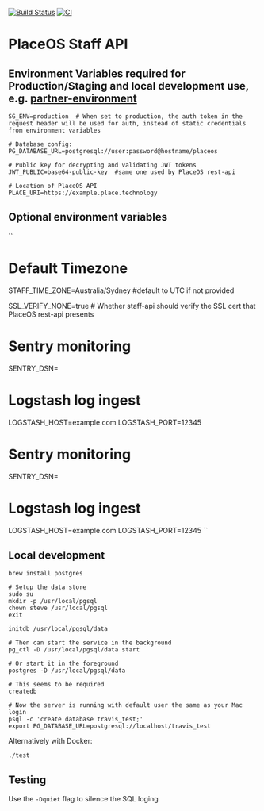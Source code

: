 [![Build Status](https://travis-ci.com/red-ant/staff-api.svg?token=RzVfSpK1WxvVvMdpTs99&branch=master)](https://travis-ci.com/red-ant/staff-api)
[![CI](https://github.com/place-labs/staff-api/actions/workflows/ci.yml/badge.svg)](https://github.com/place-labs/staff-api/actions/workflows/ci.yml)

# PlaceOS Staff API

## Environment Variables required for Production/Staging and local development use, e.g. [partner-environment](https://github.com/place-labs/partner-environment/)

```
SG_ENV=production  # When set to production, the auth token in the request header will be used for auth, instead of static credentials from environment variables

# Database config:
PG_DATABASE_URL=postgresql://user:password@hostname/placeos

# Public key for decrypting and validating JWT tokens
JWT_PUBLIC=base64-public-key  #same one used by PlaceOS rest-api

# Location of PlaceOS API
PLACE_URI=https://example.place.technology
```
## Optional environment variables
``
# Default Timezone
STAFF_TIME_ZONE=Australia/Sydney #default to UTC if not provided

SSL_VERIFY_NONE=true # Whether staff-api should verify the SSL cert that PlaceOS rest-api presents

# Sentry monitoring
SENTRY_DSN=<sentry dsn>

# Logstash log ingest
LOGSTASH_HOST=example.com
LOGSTASH_PORT=12345

# Sentry monitoring
SENTRY_DSN=<sentry dsn>

# Logstash log ingest
LOGSTASH_HOST=example.com
LOGSTASH_PORT=12345
``

## Local development

```
brew install postgres

# Setup the data store
sudo su
mkdir -p /usr/local/pgsql
chown steve /usr/local/pgsql
exit

initdb /usr/local/pgsql/data

# Then can start the service in the background
pg_ctl -D /usr/local/pgsql/data start

# Or start it in the foreground
postgres -D /usr/local/pgsql/data

# This seems to be required
createdb

# Now the server is running with default user the same as your Mac login
psql -c 'create database travis_test;'
export PG_DATABASE_URL=postgresql://localhost/travis_test
```

Alternatively with Docker:

```
./test
```

## Testing

Use the `-Dquiet` flag to silence the SQL loging
